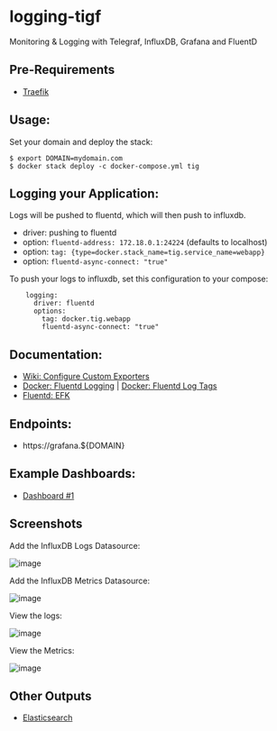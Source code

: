 # logging-tigf
Monitoring &amp; Logging with Telegraf, InfluxDB, Grafana and FluentD

## Pre-Requirements

- [Traefik](https://github.com/bekkerstacks/traefik)

## Usage:

Set your domain and deploy the stack:

```
$ export DOMAIN=mydomain.com
$ docker stack deploy -c docker-compose.yml tig
```

## Logging your Application:

Logs will be pushed to fluentd, which will then push to influxdb. 

- driver: pushing to fluentd
- option: `fluentd-address: 172.18.0.1:24224` (defaults to localhost)
- option: `tag: {type=docker.stack_name=tig.service_name=webapp}`
- option: `fluentd-async-connect: "true"`

To push your logs to influxdb, set this configuration to your compose:

```
    logging:
      driver: fluentd
      options:
        tag: docker.tig.webapp
        fluentd-async-connect: "true"
```

## Documentation:

- [Wiki: Configure Custom Exporters](https://github.com/bekkerstacks/logging-tigf/wiki/Custom-Script-for-Telegraf-Input-Exec)
- [Docker: Fluentd Logging](https://docs.docker.com/config/containers/logging/fluentd/) | [Docker: Fluentd Log Tags](https://docs.docker.com/config/containers/logging/log_tags/)
- [Fluentd: EFK](https://docs.fluentd.org/v/0.12/articles/docker-logging-efk-compose)

## Endpoints:

- https://grafana.${DOMAIN}

## Example Dashboards:

- [Dashboard #1](https://raw.githubusercontent.com/ruanbekker/swarm-tig/master/dashboard.json)

## Screenshots

Add the InfluxDB Logs Datasource:

![image](https://user-images.githubusercontent.com/50801771/63646485-d1d1bb80-c713-11e9-8311-c8955e470795.png)

Add the InfluxDB Metrics Datasource:

![image](https://user-images.githubusercontent.com/50801771/63646487-d72f0600-c713-11e9-8452-c17cd09c6257.png)

View the logs:

![image](https://user-images.githubusercontent.com/50801771/63646494-f6c62e80-c713-11e9-99ae-6820ec046d17.png)

View the Metrics:

![image](https://user-images.githubusercontent.com/50801771/63646579-6983d980-c715-11e9-8467-3f5d763d0fc7.png)

## Other Outputs

- [Elasticsearch](https://github.com/kzk/docker-compose-efk)
